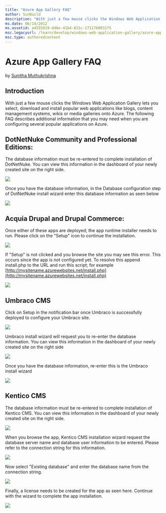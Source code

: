 ```yaml
---
title: "Azure App Gallery FAQ"
author: SunBuild
description: "With just a few mouse clicks the Windows Web Application Gallery lets you select, download and install popular web applications like blogs, content managemen..."
ms.date: 06/14/2012
ms.assetid: a4555019-dd6e-41b4-831c-1711760031f5
msc.legacyurl: /learn/develop/windows-web-application-gallery/azure-app-gallery-faq
msc.type: authoredcontent
---
```

Azure App Gallery FAQ
====================
by [Sunitha Muthukrishna](https://github.com/SunBuild)

## Introduction

With just a few mouse clicks the Windows Web Application Gallery lets you select, download and install popular web applications like blogs, content management systems, wikis or media galleries onto Azure. The following FAQ describes additional information that you may need when you are configuring several popular applications on Azure.

## DotNetNuke Community and Professional Editions:

The database information must be re-entered to complete installation of DotNetNuke. You can view this information in the dashboard of your newly created site on the right side.

[![](azure-app-gallery-faq/_static/image2.png)](azure-app-gallery-faq/_static/image1.png)

Once you have the database information, in the Database configuration step of DotNetNuke install wizard enter this database information as seen below

[![](azure-app-gallery-faq/_static/image4.png)](azure-app-gallery-faq/_static/image3.png)

## Acquia Drupal and Drupal Commerce:

Once either of these apps are deployed; the app runtime installer needs to run. Please click on the &quot;Setup&quot; icon to continue the installation.

[![](azure-app-gallery-faq/_static/image6.png)](azure-app-gallery-faq/_static/image5.png)

If &quot;Setup&quot; is not clicked and you browse the site you may see this error. This occurs since the app is not configured yet. To resolve this append install.php to the URL and run this script; for example [http://mysitename.azurewebsites.net/install.php](http://mysitename.azurewebsites.net/install.php)

[![](azure-app-gallery-faq/_static/image8.png)](azure-app-gallery-faq/_static/image7.png)

## Umbraco CMS

Click on Setup in the notification bar once Umbraco is successfully deployed to configure your Umbraco site.

[![](azure-app-gallery-faq/_static/image10.png)](azure-app-gallery-faq/_static/image9.png)

Umbraco install wizard will request you to re-enter the database information. You can view this information in the dashboard of your newly created site on the right side

[![](azure-app-gallery-faq/_static/image12.png)](azure-app-gallery-faq/_static/image11.png)

Once you have the database information, re-enter this is the Umbraco install wizard

[![](azure-app-gallery-faq/_static/image14.png)](azure-app-gallery-faq/_static/image13.png)

## Kentico CMS

 The database information must be re-entered to complete installation of Kentico CMS. You can view this information in the dashboard of your newly created site on the right side.

[![](azure-app-gallery-faq/_static/image16.png)](azure-app-gallery-faq/_static/image15.png)

When you browse the app, Kentico CMS installation wizard request the database server name and database user information to be entered. Please refer to the connection string for this information.

[![](azure-app-gallery-faq/_static/image18.png)](azure-app-gallery-faq/_static/image17.png)

Now select &quot;Existing database&quot; and enter the database name from the connection string.

[![](azure-app-gallery-faq/_static/image20.png)](azure-app-gallery-faq/_static/image19.png)

Finally, a license needs to be created for the app as seen here. Continue with the wizard to complete the app installation.

[![](azure-app-gallery-faq/_static/image22.png)](azure-app-gallery-faq/_static/image21.png)
